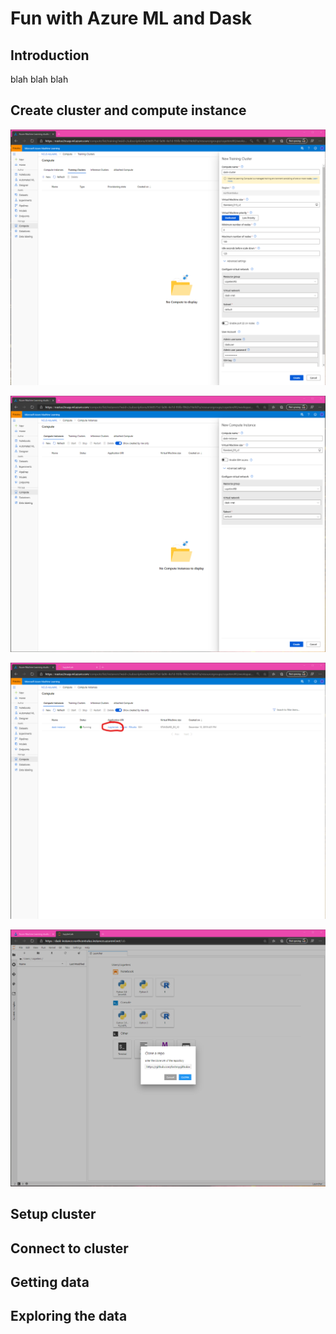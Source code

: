 # Fun with Azure ML and Dask 

## Introduction

blah blah blah

## Create cluster and compute instance

![Cluster setup](media/cluster-setup.png)

![Instance setup](media/instance-setup.png)

![Launch jupyter](media/launch-jupyter.png)

![Clone examples](media/clone-examples.png)

## Setup cluster

## Connect to cluster

## Getting data

## Exploring the data


